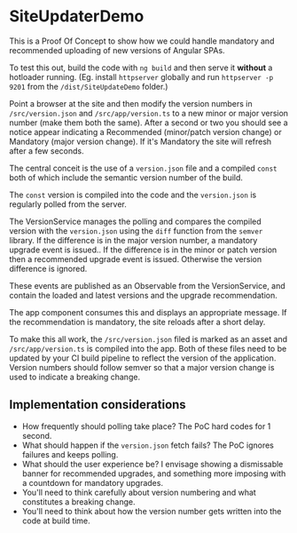 # SiteUpdaterDemo

This is a Proof Of Concept to show how we could handle mandatory and recommended uploading of new versions of Angular SPAs.

To test this out, build the code with `ng build` and then serve it **without** a hotloader running. (Eg. install `httpserver` globally and run `httpserver -p 9201` from the `/dist/SiteUpdateDemo` folder.)

Point a browser at the site and then modify the version numbers in `/src/version.json` and `/src/app/version.ts` to a new minor or major version number (make them both the same). After a second or two you should see a notice appear indicating a Recommended (minor/patch version change) or Mandatory (major version change). If it's Mandatory the site will refresh after a few seconds.

The central conceit is the use of a `version.json` file and a compiled `const` both of which include the semantic version number of the build.

The `const` version is compiled into the code and the `version.json` is regularly polled from the server.

The VersionService manages the polling and compares the compiled version with the `version.json` using the `diff` function from the `semver` library. If the difference is in the major version number, a mandatory upgrade event is issued.. If the difference is in the minor or patch version then a recommended upgrade event is issued. Otherwise the version difference is ignored.

These events are published as an Observable from the VersionService, and contain the loaded and latest versions and the upgrade recommendation.

The app component consumes this and displays an appropriate message. If the recommendation is mandatory, the site reloads after a short delay.

To make this all work, the `/src/version.json` filed is marked as an asset and `/src/app/version.ts` is compiled into the app. Both of these files need to be updated by your CI build pipeline to reflect the version of the application. Version numbers should follow semver so that a major version change is used to indicate a breaking change.

## Implementation considerations

- How frequently should polling take place? The PoC hard codes for 1 second.
- What should happen if the `version.json` fetch fails? The PoC ignores failures and keeps polling.
- What should the user experience be? I envisage showing a dismissable banner for recommended upgrades, and something more imposing with a countdown for mandatory upgrades.
- You'll need to think carefully about version numbering and what constitutes a breaking change.
- You'll need to think about how the version number gets written into the code at build time.